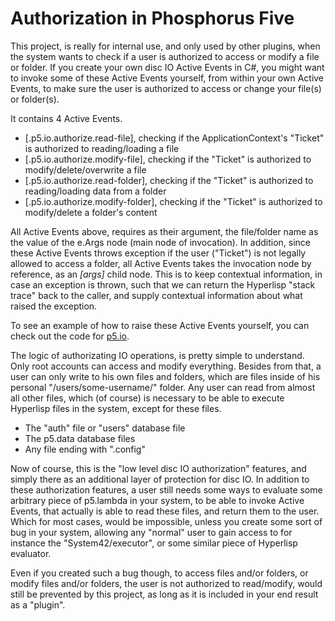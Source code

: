 Authorization in Phosphorus Five
===============

This project, is really for internal use, and only used by other plugins, when the system wants to check if a user is authorized
to access or modify a file or folder. If you create your own disc IO Active Events in C#, you might want to invoke some of these
Active Events yourself, from within your own Active Events, to make sure the user is authorized to access or change your file(s)
or folder(s).

It contains 4 Active Events.

* [.p5.io.authorize.read-file], checking if the ApplicationContext's "Ticket" is authorized to reading/loading a file
* [.p5.io.authorize.modify-file], checking if the "Ticket" is authorized to modify/delete/overwrite a file
* [.p5.io.authorize.read-folder], checking if the "Ticket" is authorized to reading/loading data from a folder
* [.p5.io.authorize.modify-folder], checking if the "Ticket" is authorized to modify/delete a folder's content

All Active Events above, requires as their argument, the file/folder name as the value of the e.Args node (main node of invocation). In addition, since these
Active Events throws exception if the user ("Ticket") is not legally allowed to access a folder, all Active Events takes the invocation node by reference,
as an *[args]* child node. This is to keep contextual information, in case an exception is thrown, such that we can return the Hyperlisp "stack trace"
back to the caller, and supply contextual information about what raised the exception.

To see an example of how to raise these Active Events yourself, you can check out the code for [p5.io](/plugins/p5.io/).

The logic of authorizating IO operations, is pretty simple to understand. Only root accounts can access and modify everything. Besides from that, a
user can only write to his own files and folders, which are files inside of his personal "/users/some-username/" folder. Any user can read from almost
all other files, which (of course) is necessary to be able to execute Hyperlisp files in the system, except for these files.

* The "auth" file or "users" database file
* The p5.data database files
* Any file ending with ".config"

Now of course, this is the "low level disc IO authorization" features, and simply there as an additional layer of protection for disc IO. In addition
to these authorization features, a user still needs some ways to evaluate some arbitrary piece of p5.lambda in your system, to be able to invoke Active
Events, that actually is able to read these files, and return them to the user. Which for most cases, would be impossible, unless you create some sort
of bug in your system, allowing any "normal" user to gain access to for instance the "System42/executor", or some similar piece of Hyperlisp evaluator.

Even if you created such a bug though, to access files and/or folders, or modify files and/or folders, the user is not authorized to read/modify,
would still be prevented by this project, as long as it is included in your end result as a "plugin".



